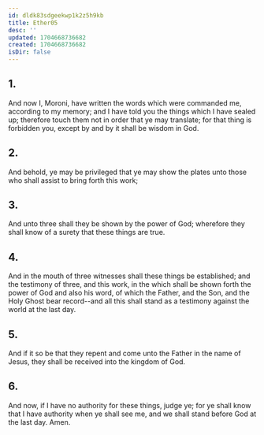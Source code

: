 ```yaml
---
id: dldk83sdgeekwp1k2z5h9kb
title: Ether05
desc: ''
updated: 1704668736682
created: 1704668736682
isDir: false
---
```

## 1.
And now I, Moroni, have written the words which were commanded me, according to my memory; and I have told you the things which I have sealed up; therefore touch them not in order that ye may translate; for that thing is forbidden you, except by and by it shall be wisdom in God.
## 2.
And behold, ye may be privileged that ye may show the plates unto those who shall assist to bring forth this work;
## 3.
And unto three shall they be shown by the power of God; wherefore they shall know of a surety that these things are true.
## 4.
And in the mouth of three witnesses shall these things be established; and the testimony of three, and this work, in the which shall be shown forth the power of God and also his word, of which the Father, and the Son, and the Holy Ghost bear record--and all this shall stand as a testimony against the world at the last day.
## 5.
And if it so be that they repent and come unto the Father in the name of Jesus, they shall be received into the kingdom of God.
## 6.
And now, if I have no authority for these things, judge ye; for ye shall know that I have authority when ye shall see me, and we shall stand before God at the last day. Amen.

